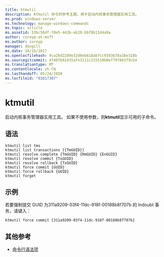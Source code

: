 ```yaml
---
title: ktmutil
description: Ktmutil 命令的参考主题，用于启动内核事务管理器实用工具。
ms.prod: windows-server
ms.technology: manage-windows-commands
ms.topic: article
ms.assetid: 53bc56df-f0e5-443b-ab20-bbf8b11d4a9a
author: coreyp-at-msft
ms.author: coreyp
manager: dongill
ms.date: 10/16/2017
ms.openlocfilehash: 9ca26d2289e32d8eb618ab7cc9393678a16e318b
ms.sourcegitcommit: 4f407b82435afe3111c215510b0ef797863f9cb4
ms.translationtype: MT
ms.contentlocale: zh-CN
ms.lasthandoff: 05/24/2020
ms.locfileid: "83817307"
---
```

# <a name="ktmutil"></a>ktmutil

启动内核事务管理器实用工具。 如果不使用参数，则**ktmutil**显示可用的子命令。

## <a name="syntax"></a>语法

```
ktmutil list tms
ktmutil list transactions [{TmGUID}]
ktmutil resolve complete {TmGUID} {RmGUID} {EnGUID}
ktmutil resolve commit {TxGUID}
ktmutil resolve rollback {TxGUID}
ktmutil force commit {GUID}
ktmutil force rollback {GUID}
ktmutil forget
```

## <a name="examples"></a>示例


若要强制提交 GUID 为311a9209-03f4-11dc-918f-00188b8f707b 的 Indoubt 事务，请键入：

```
ktmutil force commit {311a9209-03f4-11dc-918f-00188b8f707b}
```

## <a name="additional-references"></a>其他参考

- [命令行语法项](command-line-syntax-key.md)
